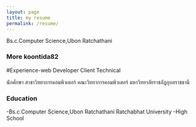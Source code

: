 ```yaml
---
layout: page
title: my resume
permalink: /resume/
---
```

Bs.c.Computer Science,Ubon Ratchathani


### More koontida82

#Experience-web Developer Client Technical

นักศักษา สาขาวิทยาการคอมพิวเตอร์ คณะวิทยาการคอมพิวเตอร์ มหาวิทยาลัยราชภัฏอุบลราชธานี

### Education 
-Bs.c.Computer Science,Ubon Ratchathani
Ratchabhat University
-High School


